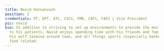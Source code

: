 ```yaml
---
title: Navid Hannanvash
position: 2
credentials: PT, DPT, ATC, CSCS, FMR, CAFS, FAFS | Vice President
pic: navid
bio: In addition to striving to set up environments to provide the most quality care
  to his patients, Navid enjoys spending time with his friends and family, walking
  his wolf Jasmine around town, and all things sports (especially basketball) and
  food related.
---
```


